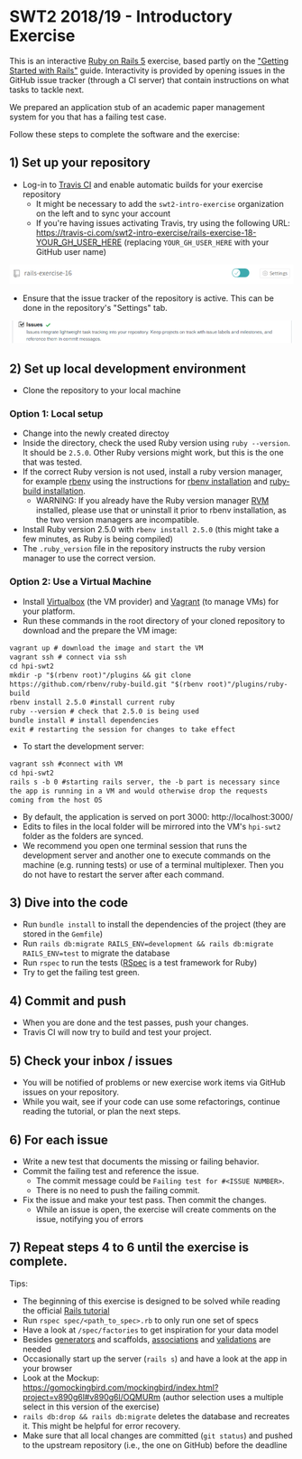 # SWT2 2018/19 - Introductory Exercise

This is an interactive [Ruby on Rails 5](https://rubyonrails.org/) exercise, based partly on the ["Getting Started with Rails"](https://guides.rubyonrails.org/getting_started.html) guide. Interactivity is provided by opening issues in the GitHub issue tracker (through a CI server) that contain instructions on what tasks to tackle next.

We prepared an application stub of an academic paper management system for you that has a failing test case.

Follow these steps to complete the software and the exercise:
## 1) Set up your repository

* Log-in to [Travis CI](http://travis-ci.org) and enable automatic builds for your exercise repository
  * It might be necessary to add the `swt2-intro-exercise` organization on the left and to sync your account
  * If you're having issues activating Travis, try using the following URL: https://travis-ci.com/swt2-intro-exercise/rails-exercise-18-YOUR_GH_USER_HERE (replacing `YOUR_GH_USER_HERE` with your GitHub user name)
<img src="./travis/activate_travis.png" alt="drawing" width="600"/>

* Ensure that the issue tracker of the repository is active. This can be done in the repository's "Settings" tab.
<img src="./travis/gh_issues_setting.png" alt="drawing" width="600"/>

## 2) Set up local development environment

* Clone the repository to your local machine

### Option 1: Local setup
* Change into the newly created directoy
* Inside the directory, check the used Ruby version using `ruby --version`. It should be `2.5.0`. Other Ruby versions might work, but this is the one that was tested.
* If the correct Ruby version is not used, install a ruby version manager, for example [rbenv](https://github.com/rbenv/rbenv) using the instructions for [rbenv installation](https://github.com/rbenv/rbenv#basic-github-checkout) and [ruby-build installation](https://github.com/rbenv/ruby-build#installing-as-an-rbenv-plugin-recommended).
  * WARNING: If you already have the Ruby version manager [RVM](https://rvm.io/) installed, please use that or uninstall it prior to rbenv installation, as the two version managers are incompatible.
* Install Ruby version 2.5.0  with `rbenv install 2.5.0` (this might take a few minutes, as Ruby is being compiled)
* The `.ruby_version` file in the repository instructs the ruby version manager to use the correct version.

### Option 2: Use a Virtual Machine
* Install [Virtualbox](https://www.virtualbox.org/manual/ch02.html) (the VM provider) and [Vagrant](https://www.vagrantup.com/docs/installation/) (to manage VMs) for your platform.
* Run these commands in the root directory of your cloned repository to download and the prepare the VM image:

```
vagrant up # download the image and start the VM
vagrant ssh # connect via ssh
cd hpi-swt2
mkdir -p "$(rbenv root)"/plugins && git clone https://github.com/rbenv/ruby-build.git "$(rbenv root)"/plugins/ruby-build
rbenv install 2.5.0 #install current ruby
ruby --version # check that 2.5.0 is being used
bundle install # install dependencies
exit # restarting the session for changes to take effect
```
* To start the development server:

```
vagrant ssh #connect with VM
cd hpi-swt2
rails s -b 0 #starting rails server, the -b part is necessary since the app is running in a VM and would otherwise drop the requests coming from the host OS
```

* By default, the application is served on port 3000: http://localhost:3000/
* Edits to files in the local folder will be mirrored into the VM's `hpi-swt2` folder as the folders are synced.
* We recommend you open one terminal session that runs the development server and another one to execute commands on the machine (e.g. running tests) or use of a terminal multiplexer. Then you do not have to restart the server after each command.

## 3) Dive into the code

* Run `bundle install` to install the dependencies of the project (they are stored in the `Gemfile`)
* Run `rails db:migrate RAILS_ENV=development && rails db:migrate RAILS_ENV=test` to migrate the database
* Run `rspec` to run the tests ([RSpec](http://rspec.info/) is a test framework for Ruby)
* Try to get the failing test green.

## 4) Commit and push

* When you are done and the test passes, push your changes.
* Travis CI will now try to build and test your project.

## 5) Check your inbox / issues

* You will be notified of problems or new exercise work items via GitHub issues on your repository.
* While you wait, see if your code can use some refactorings, continue reading the tutorial, or plan the next steps.

## 6) For each issue

* Write a new test that documents the missing or failing behavior.
* Commit the failing test and reference the issue.
  * The commit message could be `Failing test for #<ISSUE NUMBER>`.
  * There is no need to push the failing commit.
* Fix the issue and make your test pass. Then commit the changes.
  * While an issue is open, the exercise will create comments on the issue, notifying you of errors

## 7) Repeat steps 4 to 6 until the exercise is complete.

Tips:

* The beginning of this exercise is designed to be solved while reading the official [Rails tutorial](https://guides.rubyonrails.org/getting_started.html)
* Run `rspec spec/<path_to_spec>.rb` to only run one set of specs
* Have a look at `/spec/factories` to get inspiration for your data model
* Besides [generators](https://guides.rubyonrails.org/command_line.html#rails-generate) and scaffolds, [associations](http://guides.rubyonrails.org/association_basics.html) and [validations](http://guides.rubyonrails.org/active_record_validations.html) are needed
* Occasionally start up the server (`rails s`) and have a look at the app in your browser
* Look at the Mockup: https://gomockingbird.com/mockingbird/index.html?project=v890g6l#v890g6l/OQMURm (author selection uses a multiple select in this version of the exercise)
* `rails db:drop && rails db:migrate` deletes the database and recreates it. This might be helpful for error recovery.
* Make sure that all local changes are committed (`git status`) and pushed to the upstream repository (i.e., the one on GitHub) before the deadline

